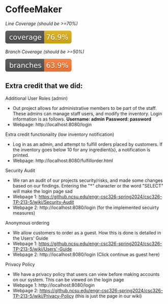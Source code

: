 # CoffeeMaker


*Line Coverage (should be >=70%)*

![Coverage](.github/badges/jacoco.svg)

*Branch Coverage (should be >=50%)*

![Branches](.github/badges/branches.svg)



## Extra credit that we did:

Additional User Roles (admin)
- Out project allows for administrative members to be part of the staff. These admins can manage staff users, and modify the inventory. Login information is as follows. **Username: admin** **Password: password**
- Webpage: http://localhost:8080/login

Extra credit functionality (low inventory notification)
- Log in as an admin, and attempt to fulfill orders placed by customers. If the inventory goes below 10 for any ingredient(s), a notification is printed.
- Webpage: http://localhost:8080/fulfillorder.html

Security Audit
- We ran an audit of our projects security/risks, and made some changes based on our findings. Entering the "*" character or the word "SELECT" will make the login page sad
- Webpage 1: https://github.ncsu.edu/engr-csc326-spring2024/csc326-TP-213-5/wiki/Security-Audit 
- Webpage 2: http://localhost:8080/login (for the implemented secuirty measures)

Anonymous ordering
- We allow customers to order as a guest. How this is done is detailed in the Users' Guide
- Webpage 1: https://github.ncsu.edu/engr-csc326-spring2024/csc326-TP-213-5/wiki/Users'-Guide
- Webpage 2: http://localhost:8080/login  (Click continue as guest here)

Privacy Policy
- We have a privacy policy that users can view before making accounts on our system. This can be viewed on the login page
- Webpage 1: http://localhost:8080/login
- Webpage 2: https://github.ncsu.edu/engr-csc326-spring2024/csc326-TP-213-5/wiki/Privacy-Policy (this is just the page in our wiki)

